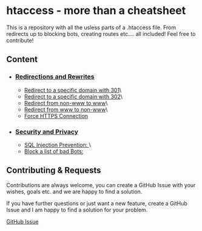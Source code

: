 
# htaccess - more than a cheatsheet

This is a repository with all the usless parts of a .htaccess file. From redirects up to blocking bots, creating routes etc.... all included! Feel free to contribute!


## Content
- ### [Redirections and Rewrites](https://github.com/haupt-pascal/htaccess?tab=readme-ov-file#redirections-and-rewrites)
    - [Redirect to a specific domain with 301](https://github.com/haupt-pascal/htaccess/blob/main/src/rewrites/301_redirect.txt)\
    - [Redirect to a specific domain with 302](https://github.com/haupt-pascal/htaccess/blob/main/src/rewrites/302_redirect.txt)\
    - [Redirect from non-www to www](https://github.com/haupt-pascal/htaccess/blob/main/src/rewrites/non_wwww_www.txt)\
    - [Redirect from www to non-www](https://github.com/haupt-pascal/htaccess/blob/main/src/rewrites/wwww_non_www.txt)\
    - [Force HTTPS Connection](https://github.com/haupt-pascal/htaccess/blob/main/src/rewrites/force_https.txt)

- ### [Security and Privacy](https://github.com/haupt-pascal/htaccess?tab=readme-ov-file#security-and-privacy)
    - [SQL Injection Prevention: ](https://github.com/haupt-pascal/htaccess/blob/main/src/security/sql_injection_prevention.txt)\
    - [Block a list of bad Bots: ](https://github.com/haupt-pascal/htaccess/blob/main/src/security/bad_bots.txt)

## Contributing & Requests

Contributions are always welcome, you can create a GitHub Issue with your wishes, goals etc. and we are happy to find a solution. 

If you have further questions or just want a new feature, create a GitHub Issue and I am happy to find a solution for your problem. 

[GitHub Issue](https://github.com/haupt-pascal/htaccess/issues)

